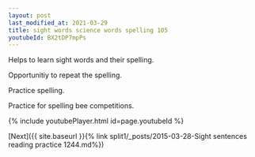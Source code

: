 ```yaml
---
layout: post
last_modified_at: 2021-03-29
title: sight words science words spelling 105
youtubeId: BX2tDP7mpPs
---
```

 
 
Helps to learn sight words and their spelling.

Opportunitiy to repeat the spelling. 

Practice spelling. 
 
Practice for spelling bee competitions. 
 
{% include youtubePlayer.html id=page.youtubeId %}
 
 

[Next]({{ site.baseurl }}{% link  split1/_posts/2015-03-28-Sight sentences reading practice 1244.md%})
 
